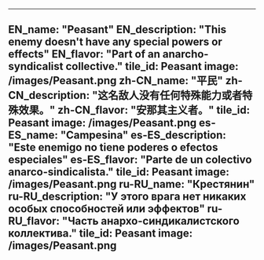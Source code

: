---

EN_name: "Peasant"
EN_description: "This enemy doesn't have any special powers or effects"
EN_flavor: "Part of an anarcho-syndicalist collective."
tile_id: Peasant
image: /images/Peasant.png
zh-CN_name: "平民"
zh-CN_description: "这名敌人没有任何特殊能力或者特殊效果。"
zh-CN_flavor: "安那其主义者。"
tile_id: Peasant
image: /images/Peasant.png
es-ES_name: "Campesina"
es-ES_description: "Este enemigo no tiene poderes o efectos especiales"
es-ES_flavor: "Parte de un colectivo anarco-sindicalista."
tile_id: Peasant
image: /images/Peasant.png
ru-RU_name: "Крестянин"
ru-RU_description: "У этого врага нет никаких особых способностей или эффектов"
ru-RU_flavor: "Часть анархо-синдикалистского коллектива."
tile_id: Peasant
image: /images/Peasant.png
---